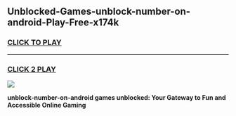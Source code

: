 
## Unblocked-Games-unblock-number-on-android-Play-Free-x174k
<h3>
<a href="https://premium76.site?title=unblock-number-on-android&ref=21A">CLICK TO PLAY</a></h3>
<hr>

<h3>
<a href="https://premium76.site?title=unblock-number-on-android&ref=21A">CLICK 2 PLAY</a>
  
</h3>

<a href="https://premium76.site?title=unblock-number-on-android&ref=21A"><img src="https://clearcache.store/games.png"></a>


**unblock-number-on-android games unblocked: Your Gateway to Fun and Accessible Online Gaming**
